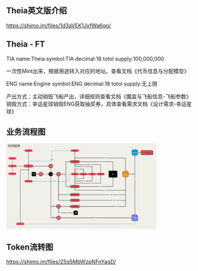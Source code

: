 ## Theia英文版介绍
https://shimo.im/files/1d3aVEK1JxfWa6qg/

## Theia - FT
TIA
name:Theia
symbol:TIA
decimal:18
totol supply:100,000,000

一次性Mint出来，根据用途转入对应的地址。查看文档《代币信息与分配模型》

ENG
name:Engine 
symbol:ENG
decimal:18
totol supply:无上限

产出方式：主动销毁飞船产出，详细规则查看文档《魔盒与飞船信息-飞船参数》
销毁方式：幸运星球销毁ENG获取抽奖券，具体查看需求文档《设计需求-幸运星球》

## 业务流程图
<img src="https://github.com/Kliffh/Kliffh/blob/main/docs/Token%20flow.png" alt="Business Flow" width="80%"/>

## Token流转图
https://shimo.im/files/25q5MbWzpNFnYaqD/
